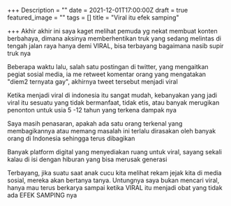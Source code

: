 +++
Description = ""
date = 2021-12-01T17:00:00Z
draft = true
featured_image = ""
tags = []
title = "Viral itu efek samping"

+++
Akhir akhir ini saya kaget melihat pemuda yg nekat membuat konten berbahaya, dimana aksinya memberhentikan truk yang sedang melintas di tengah jalan raya hanya demi VIRAL, bisa terbayang bagaimana nasib supir truk nya

Beberapa waktu lalu, salah satu postingan di twitter, yang mengaitkan pegiat sosial media, ia me retweet komentar orang yang mengatakan "diem2 ternyata gay", akhirnya tweet tersebut menjadi viral

Ketika menjadi viral di indonesia itu sangat mudah, kebanyakan yang jadi viral itu sesuatu yang tidak bermanfaat, tidak etis, atau banyak merugikan penonton untuk usia 5 -12 tahun yang terkena dampak nya

Saya masih penasaran, apakah ada satu orang terkenal yang membagikannya atau memang masalah ini terlalu dirasakan oleh banyak orang di Indonesia sehingga terus dibagikan

Banyak platform digital yang menyediakan ruang untuk viral, sayang sekali kalau di isi dengan hiburan yang bisa merusak generasi

Terbayang, jika suatu saat anak cucu kita melihat rekam jejak kita di media sosial, mereka akan bertanya tanya. Untungnya saya bukan mencari viral, hanya mau terus berkarya sampai ketika VIRAL itu menjadi obat yang tidak ada EFEK SAMPING nya